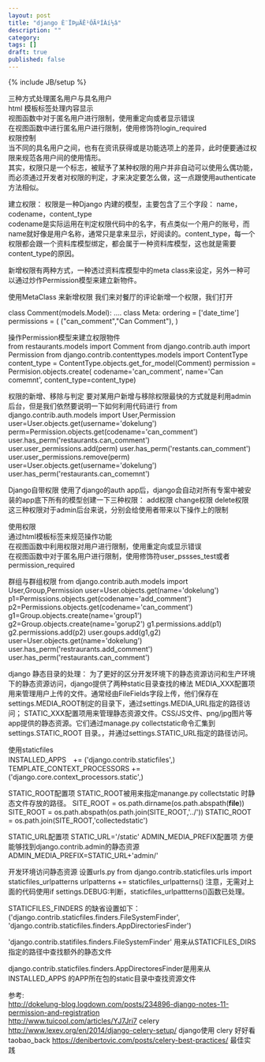 ```yaml
---
layout: post
title: "django È¨ÏÞµÄÊ¹ÓÃºÍÀí½â"
description: ""
category: 
tags: []
draft: true
published: false
---
```

{% include JB/setup %}

三种方式处理匿名用户与具名用户  
html 模板标签处理内容显示  
视图函数中对于匿名用户进行限制，使用重定向或者显示错误  
在视图函数中进行匿名用户进行限制，使用修饰符login_required  
权限控制  
当不同的具名用户之间，也有在资讯获得或是功能选项上的差异，此时便要通过权限来规范各用户间的使用情形。  
其实，权限只是一个标志，被赋予了某种权限的用户并非自动可以使用么偶功能，而必须通过开发者对权限的判定，才来决定要怎么做，这一点跟使用authenticate方法相似。

建立权限：
权限是一种Django 内建的模型，主要包含了三个字段：
name，codename，content_type  
codename是实际运用在判定权限代码中的名字，有点类似一个用户的账号，而name就好像是用户名称，通常只是拿来显示，好阅读的。content_type，每一个权限都会跟一个资料库模型绑定，都会属于一种资料库模型，这也就是需要content_type的原因。

新增权限有两种方式，一种透过资料库模型中的meta
 class来设定，另外一种可以通过炒作Permission模型来建立新物件。

 使用MetaClass 来新增权限
 我们来对餐厅的评论新增一个权限，我们打开

 class Comment(models.Model):
     ....
     class Meta:
         ordering = ['date_time']
         permissions = (
         	("can_comment","Can Comment"),
         	)


 操作Permission模型来建立权限物件  
	 from restaurants.models import Comment
	 from django.contrib.auth import Permission
	 from django.contrib.contenttypes.models import ContentType
	 content_type = ContentType.objects.get_for_model(Comment)
	 permission = Permision.objects.create(
	 	codename='can_comment',
	 	name='Can comemnt',
	 	content_type=content_type)

权限的新增、移除与判定
要对某用户新增与移除权限最快的方式就是利用admin后台，但是我们依然要说明一下如何利用代码进行
    from django.contrib.auth.models import User,Permission
    user=User.objects.get(username='dokelung')
    perm=Permission.objects.get(codename='can_comment')
    user.has_perm('restaurants.can_comment')
    user.user_permissions.add(perm)
    user.has_perm('restants.can_comment')
    user.user_permissions.remove(perm)
    user=User.objects.get(username='dokelung')
    user.has_perm('restaurants.can_comemnt')

Django自带权限
使用了django的auth app后，django会自动对所有专案中被安装的app底下所有的模型创建一下三种权限：
add权限
change权限
delete权限
这三种权限对于admin后台来说，分别会给使用者带来以下操作上的限制

使用权限  
通过html模板标签来规范操作功能  
在视图函数中利用权限对用户进行限制，使用重定向或显示错误   
在视图函数中对于匿名用户进行限制，使用修饰符user_pssses_test或者permission_required

群组与群组权限
    from  django.contrib.auth.models import User,Group,Permission
    user=User.objects.get(name='dokelung')
    p1=Permissions.objects.get(codename='add_comment')
    p2=Permissions.objects.get(codename='can_comment')
    g1=Group.objects.create(name='group1')
    g2=Group.objects.create(name='gorup2')
    g1.permissions.add(p1)
    g2.permissions.add(p2)
    user.goups.add(g1,g2)
    user=User.objects.get(name='dokelung')
    user.has_perm('restraurants.add_comment')
    user.has_perm('restaurants.can_comment')

django 静态目录的处理：
为了更好的区分开发环境下的静态资源访问和生产环境下的静态资源访问，django提供了两种static目录查找的棒法
MEDIA_XXX配置项用来管理用户上传的文件。通常经由FileFields字段上传，他们保存在settings.MEDIA_ROOT制定的目录下，通过settings.MEDIA_URL指定的路径访问；
STATIC_XXX配置项用来管理静态资源文件。CSS/JS文件、png/jpg图片等app提供的静态资源。它们通过manage.py collectstatic命令汇集到settings.STATIC_ROOT 目录。，并通过settings.STATIC_URL指定的路径访问。

使用staticfiles   
INSTALLED_APPS　+= ('django.contrib.staticfiles',)  
TEMPLATE_CONTEXT_PROCESSORS += ('django.core.context_processors.static',)

STATIC_ROOT配置项 
STATIC_ROOT被用来指定manange.py collectstatic 时静态文件存放的路径。
SITE_ROOT = os.path.dirname(os.path.abspath(__file__))
SITE_ROOT = os.path.abspath(os.path.join(SITE_ROOT,'../'))
STATIC_ROOT = os.path.join(SITE_ROOT,'collectedstatic')

STATIC_URL配置项
STATIC_URL='/static'
ADMIN_MEDIA_PREFIX配置项  方便能够找到django.contrib.admin的静态资源
ADMIN_MEDIA_PREFIX=STATIC_URL+'admin/'

开发环境访问静态资源
设置urls.py
from django.contrib.staticfiles.urls import staticfiles_urlpatterns
urlpatterns += staticfiles_urlpatterns()
注意，无需对上面的代码使用if settings.DEBUG:判断，staticfiles_urlpattterns()函数已处理。

STATICFILES_FINDERS 的缺省设置如下：
('django.contrib.staticfiles.finders.FileSystemFinder',
'django.contrib.staticfiles.finders.AppDirectoriesFinder')

'django.contrib.statifiles.finders.FileSystemFinder' 用来从STATICFILES_DIRS指定的路径中查找额外的静态文件 

django.contrib.staticfiles.finders.AppDirectoresFinder是用来从INSTALLED_APPS
的APP所在包的static目录中查找资源文件

参考:   
http://dokelung-blog.logdown.com/posts/234896-django-notes-11-permission-and-registration    
http://www.tuicool.com/articles/YJ7Jri7   celery
http://www.lexev.org/en/2014/django-celery-setup/ django使用 clery 好好看taobao_back
https://denibertovic.com/posts/celery-best-practices/   最佳实践